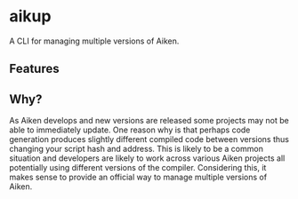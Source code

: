 # aikup

A CLI for managing multiple versions of Aiken.

## Features

## Why?

As Aiken develops and new versions are released some
projects may not be able to immediately update. One reason
why is that perhaps code generation produces slightly different
compiled code between versions thus changing your script hash
and address. This is likely to be a common situation and developers
are likely to work across various Aiken projects all potentially using
different versions of the compiler. Considering this, it makes sense
to provide an official way to manage multiple versions of Aiken.
